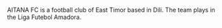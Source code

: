 AITANA FC is a football club of East Timor based in Dili. The team plays in the Liga Futebol Amadora.
